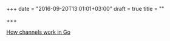 +++
date = "2016-09-20T13:01:01+03:00"
draft = true
title = ""

+++

<p><a href="http://dmitryvorobev.blogspot.co.uk/2016/08/golang-channels-implementation.html?m=1">How channels work in Go</a></p>
